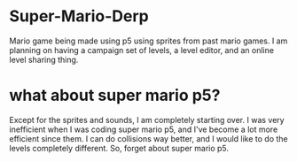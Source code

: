 # Super-Mario-Derp
Mario game being made using p5 using sprites from past mario games. I am planning on having a campaign set of levels, a level editor, and an online level sharing thing.
# what about super mario p5?
Except for the sprites and sounds, I am completely starting over. I was very inefficient when I was coding super mario p5, and I've become a lot more efficient since them. I can do collisions way better, and I would like to do the levels completely different. So, forget about super mario p5.
